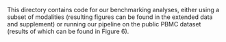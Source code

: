 This directory contains code for our benchmarking analyses, either using a subset of modalities (resulting figures can be found in the extended data and supplement) or running our pipeline on the public PBMC dataset (results of which can be found in Figure 6).
